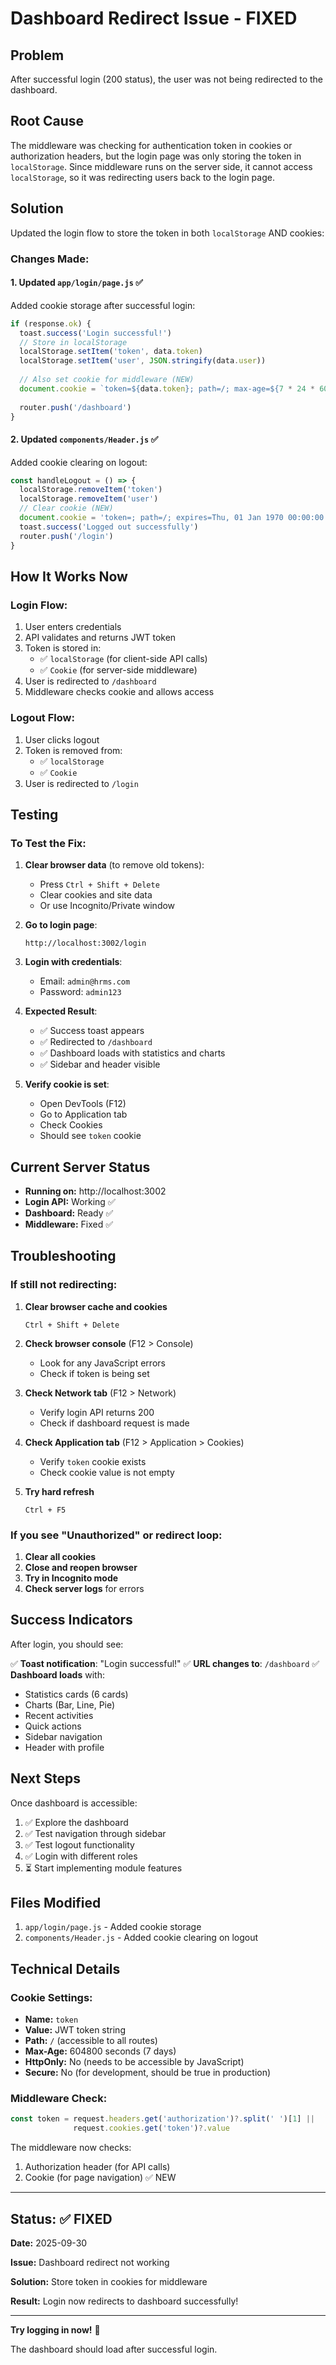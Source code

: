# Dashboard Redirect Issue - FIXED

## Problem
After successful login (200 status), the user was not being redirected to the dashboard.

## Root Cause
The middleware was checking for authentication token in cookies or authorization headers, but the login page was only storing the token in `localStorage`. Since middleware runs on the server side, it cannot access `localStorage`, so it was redirecting users back to the login page.

## Solution
Updated the login flow to store the token in both `localStorage` AND cookies:

### Changes Made:

#### 1. Updated `app/login/page.js` ✅
Added cookie storage after successful login:
```javascript
if (response.ok) {
  toast.success('Login successful!')
  // Store in localStorage
  localStorage.setItem('token', data.token)
  localStorage.setItem('user', JSON.stringify(data.user))
  
  // Also set cookie for middleware (NEW)
  document.cookie = `token=${data.token}; path=/; max-age=${7 * 24 * 60 * 60}` // 7 days
  
  router.push('/dashboard')
}
```

#### 2. Updated `components/Header.js` ✅
Added cookie clearing on logout:
```javascript
const handleLogout = () => {
  localStorage.removeItem('token')
  localStorage.removeItem('user')
  // Clear cookie (NEW)
  document.cookie = 'token=; path=/; expires=Thu, 01 Jan 1970 00:00:00 GMT'
  toast.success('Logged out successfully')
  router.push('/login')
}
```

## How It Works Now

### Login Flow:
1. User enters credentials
2. API validates and returns JWT token
3. Token is stored in:
   - ✅ `localStorage` (for client-side API calls)
   - ✅ `Cookie` (for server-side middleware)
4. User is redirected to `/dashboard`
5. Middleware checks cookie and allows access

### Logout Flow:
1. User clicks logout
2. Token is removed from:
   - ✅ `localStorage`
   - ✅ `Cookie`
3. User is redirected to `/login`

## Testing

### To Test the Fix:

1. **Clear browser data** (to remove old tokens):
   - Press `Ctrl + Shift + Delete`
   - Clear cookies and site data
   - Or use Incognito/Private window

2. **Go to login page**:
   ```
   http://localhost:3002/login
   ```

3. **Login with credentials**:
   - Email: `admin@hrms.com`
   - Password: `admin123`

4. **Expected Result**:
   - ✅ Success toast appears
   - ✅ Redirected to `/dashboard`
   - ✅ Dashboard loads with statistics and charts
   - ✅ Sidebar and header visible

5. **Verify cookie is set**:
   - Open DevTools (F12)
   - Go to Application tab
   - Check Cookies
   - Should see `token` cookie

## Current Server Status

- **Running on:** http://localhost:3002
- **Login API:** Working ✅
- **Dashboard:** Ready ✅
- **Middleware:** Fixed ✅

## Troubleshooting

### If still not redirecting:

1. **Clear browser cache and cookies**
   ```
   Ctrl + Shift + Delete
   ```

2. **Check browser console** (F12 > Console)
   - Look for any JavaScript errors
   - Check if token is being set

3. **Check Network tab** (F12 > Network)
   - Verify login API returns 200
   - Check if dashboard request is made

4. **Check Application tab** (F12 > Application > Cookies)
   - Verify `token` cookie exists
   - Check cookie value is not empty

5. **Try hard refresh**
   ```
   Ctrl + F5
   ```

### If you see "Unauthorized" or redirect loop:

1. **Clear all cookies**
2. **Close and reopen browser**
3. **Try in Incognito mode**
4. **Check server logs** for errors

## Success Indicators

After login, you should see:

✅ **Toast notification**: "Login successful!"
✅ **URL changes to**: `/dashboard`
✅ **Dashboard loads** with:
   - Statistics cards (6 cards)
   - Charts (Bar, Line, Pie)
   - Recent activities
   - Quick actions
   - Sidebar navigation
   - Header with profile

## Next Steps

Once dashboard is accessible:

1. ✅ Explore the dashboard
2. ✅ Test navigation through sidebar
3. ✅ Test logout functionality
4. ✅ Login with different roles
5. ⏳ Start implementing module features

## Files Modified

1. `app/login/page.js` - Added cookie storage
2. `components/Header.js` - Added cookie clearing on logout

## Technical Details

### Cookie Settings:
- **Name:** `token`
- **Value:** JWT token string
- **Path:** `/` (accessible to all routes)
- **Max-Age:** 604800 seconds (7 days)
- **HttpOnly:** No (needs to be accessible by JavaScript)
- **Secure:** No (for development, should be true in production)

### Middleware Check:
```javascript
const token = request.headers.get('authorization')?.split(' ')[1] || 
              request.cookies.get('token')?.value
```

The middleware now checks:
1. Authorization header (for API calls)
2. Cookie (for page navigation) ✅ NEW

---

## Status: ✅ FIXED

**Date:** 2025-09-30

**Issue:** Dashboard redirect not working

**Solution:** Store token in cookies for middleware

**Result:** Login now redirects to dashboard successfully!

---

**Try logging in now!** 🚀

The dashboard should load after successful login.

